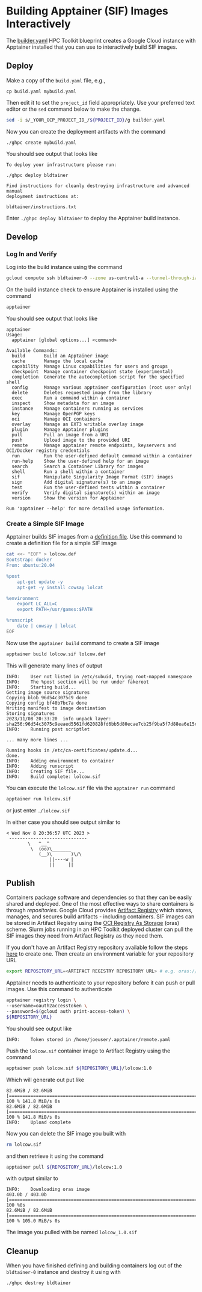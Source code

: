 # Building Apptainer (SIF) Images Interactively

The [builder.yaml](builder.yaml) HPC Toolkit blueprint creates a Google Cloud instance with Apptainer installed that you can use to interactively build SIF images.

## Deploy

Make a copy of the `build.yaml` file, e.g., 

```cp build.yaml mybuild.yaml```

Then edit it to set the `project_id` field appropriately. Use your preferred text editor or the `sed` command below to make the change.

```bash
sed -i s/_YOUR_GCP_PROJECT_ID_/${PROJECT_ID}/g builder.yaml
```

Now you can create the deployment artifacts with the command

```./ghpc create mybuild.yaml```

You should see output that looks like

```
To deploy your infrastructure please run:

./ghpc deploy bldtainer

Find instructions for cleanly destroying infrastructure and advanced manual
deployment instructions at:

bldtainer/instructions.txt
```

Enter ```./ghpc deploy bldtainer``` to deploy the Apptainer build instance.

## Develop

### Log In and Verify

Log into the build instance using the command

```bash
gcloud compute ssh bldtainer-0 --zone us-central1-a --tunnel-through-iap
```

On the build instance check to ensure Apptainer is installed using the command

```bash
apptainer
```

You should see output that looks like

```
apptainer 
Usage:
  apptainer [global options...] <command>

Available Commands:
  build       Build an Apptainer image
  cache       Manage the local cache
  capability  Manage Linux capabilities for users and groups
  checkpoint  Manage container checkpoint state (experimental)
  completion  Generate the autocompletion script for the specified shell
  config      Manage various apptainer configuration (root user only)
  delete      Deletes requested image from the library
  exec        Run a command within a container
  inspect     Show metadata for an image
  instance    Manage containers running as services
  key         Manage OpenPGP keys
  oci         Manage OCI containers
  overlay     Manage an EXT3 writable overlay image
  plugin      Manage Apptainer plugins
  pull        Pull an image from a URI
  push        Upload image to the provided URI
  remote      Manage apptainer remote endpoints, keyservers and OCI/Docker registry credentials
  run         Run the user-defined default command within a container
  run-help    Show the user-defined help for an image
  search      Search a Container Library for images
  shell       Run a shell within a container
  sif         Manipulate Singularity Image Format (SIF) images
  sign        Add digital signature(s) to an image
  test        Run the user-defined tests within a container
  verify      Verify digital signature(s) within an image
  version     Show the version for Apptainer

Run 'apptainer --help' for more detailed usage information.
```

### Create a Simple SIF Image

Apptainer builds SIF images from a [definition file](https://apptainer.org/user-docs/3.8/definition_files.html). Use this command to create a definition file for a simple SIF image

```bash
cat <<- "EOF" > lolcow.def
Bootstrap: docker
From: ubuntu:20.04

%post
    apt-get update -y
    apt-get -y install cowsay lolcat

%environment
    export LC_ALL=C
    export PATH=/usr/games:$PATH

%runscript
    date | cowsay | lolcat
EOF
```

Now use the `apptainer build` command to create a SIF image

```bash
apptainer build lolcow.sif lolcow.def
```

This will generate many lines of output

```
INFO:    User not listed in /etc/subuid, trying root-mapped namespace
INFO:    The %post section will be run under fakeroot
INFO:    Starting build...
Getting image source signatures
Copying blob 96d54c3075c9 done  
Copying config bf40b7bc7a done  
Writing manifest to image destination
Storing signatures
2023/11/08 20:33:20  info unpack layer: sha256:96d54c3075c9eeaed5561fd620828fd6bb5d80ecae7cb25f9ba5f7d88ea6e15c
INFO:    Running post scriptlet

... many more lines ...

Running hooks in /etc/ca-certificates/update.d...
done.
INFO:    Adding environment to container
INFO:    Adding runscript
INFO:    Creating SIF file...
INFO:    Build complete: lolcow.sif
```

You can execute the `lolcow.sif` file via the `apptainer run` command

```bash
apptainer run lolcow.sif
```

or just enter `./lolcow.sif`

In either case you should see output similar to

```
< Wed Nov 8 20:36:57 UTC 2023 >
 -----------------------------
        \   ^__^
         \  (oo)\_______
            (__)\       )\/\
                ||----w |
                ||     ||
```

## Publish

Containers package software and dependencies so that they can be easily shared and deployed. One of the most effective ways to share containers is through _repositories_. Google Cloud provides [Artifact Registry](https://cloud.google.com/artifact-registry) which stores, manages, and secures build artifacts - including containers. SIF images can be stored in Artifact Registry using the [OCI Registry As Storage](https://oras.land/) (oras) scheme. Slurm jobs running in an HPC Toolkit deployed cluster can pull the SIF images they need from Artifact Registry as they need them.

If you don't have an Artifact Registry repository available follow the steps [here](https://cloud.google.com/artifact-registry/docs/repositories/create-repos#description) to create one. Then create an environment variable for your repository URL

```bash
export REPOSITORY_URL=<ARTIFACT REGISTRY REPOSITORY URL> # e.g. oras://us-docker.pkg.dev/myproject/sifs
```

Apptainer needs to authenticate to your repository before it can push or pull images. Use this command to authenticate

```bash
apptainer registry login \
--username=oauth2accesstoken \
--password=$(gcloud auth print-access-token) \ 
${REPOSITORY_URL}
```

You should see output like

```
INFO:    Token stored in /home/joeuser/.apptainer/remote.yaml
```

Push the `lolcow.sif` container image to Artifact Registry using the command

```bash
apptainer push lolcow.sif ${REPOSITORY_URL}/lolcow:1.0
```

Which will generate out put like

```
82.6MiB / 82.6MiB [================================================================================] 100 % 141.8 MiB/s 0s
82.6MiB / 82.6MiB [================================================================================] 100 % 141.8 MiB/s 0s
INFO:    Upload complete
```

Now you can delete the SIF image you built with

```bash
rm lolcow.sif
```

and then retrieve it using the command

```bash
apptainer pull ${REPOSITORY_URL}/lolcow:1.0
```

with output similar to

```
INFO:    Downloading oras image
403.0b / 403.0b [===============================================================================================] 100 %0s
82.6MiB / 82.6MiB [================================================================================] 100 % 105.0 MiB/s 0s
```

The image you pulled with be named `lolcow_1.0.sif`

## Cleanup

When you have finished defining and building containers log out of the `bldtainer-0` instance and destroy it using with

```bash
./ghpc destroy bldtainer
```

